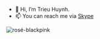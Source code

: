 - 👋 Hi, I’m Trieu Huynh.
- 📫 You can reach me via [Skype](https://join.skype.com/invite/xBqjPxIpymw8)

<!---
trieu1162000/trieu1162000 is a ✨ special ✨ repository because its `README.md` (this file) appears on your GitHub profile.
You can click the Preview link to take a look at your changes.
--->
![rosé-blackpink](https://user-images.githubusercontent.com/86428744/201676784-20609b31-6dce-4a15-8fa9-3395b81cadb2.gif)
